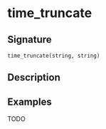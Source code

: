 # time_truncate

## Signature

`time_truncate(string, string)`

## Description



## Examples

TODO

